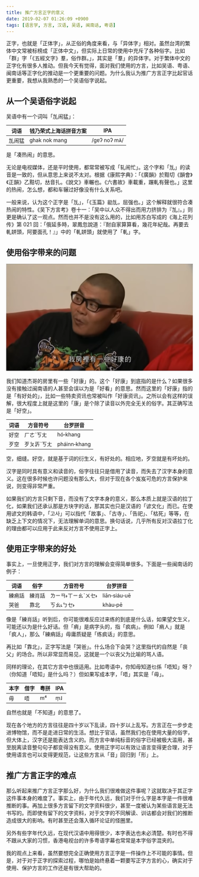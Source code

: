 ```yaml
---
title: 推广方言正字的意义
date: 2019-02-07 01:26:09 +0900
tags: [语言学, 方言, 汉语, 吴语, 闽南话, 粤语]
---
```


正字，也就是「正体字」，从正俗的角度来看，与「异体字」相对。虽然台湾的繁体中文常被标榜成「正体中文」，但实际上日常的使用中充斥了各种俗字。比如「群」字「《五經文字》羣，俗作群。」，其实是「羣」的异体字。对于繁体中文的正字化有很多人推动。但我今天有觉得，面对我们使用的方言，比如吴语、粤语、闽南话等正字化的推动是一个更重要的问题。为什么我认为推广方言正字比起官话更重要，我想从我熟悉的一个吴语俗字说起。

## 从一个吴语俗字说起

吴语中有一个词叫「劜闹猛」：

| 词语   | 钱乃荣式上海话拼音方案 | IPA          |
| ------ | ---------------------- | ------------ |
| 劜闹猛 | ghak nok mang          | /gɐʔ noʔ mᴀ̃/ |

是「凑热闹」的意思。

无论是电视媒体，还是平时使用，都常常被写成「轧闹忙」。这个字和「劜」的读音是一致的，但从意思上来说不太对。根据《康熙字典》：「《廣韻》於黠切《韻會》《正韻》乙黠切，𠀤音扎。《說文》車輾也。《六書故》車載重，蹍軋有聲也。」这里的热闹，怎么想，都和车辗过好像没有什么关系吧。

一般来说，认为这个正字是「劜」，「《玉篇》勜劜，屈强也。」这个解释就很符合凑热闹的特性。《吴下方言考》卷十一：「吴中以人众不得出而用力挤排为『劜』。」则更是确认了这一观点。然而也并不是没有这么用的，比如用苏白写成的《海上花列传》第 021 回：「俄延多時，翠鳳忽說道：『耐自家算算看，幾花年紀哉。再要去軋姘頭，阿要面孔！』」中的「軋姘頭」就使用了「軋」字。

## 使用俗字带来的问题

![hokhang](/assets/images/hokhang.png)

我们知道杰哥的房里有一些「好康」的。这个「好康」到底指的是什么？如果很多没有接触过闽南语的人甚至会误以为是「好看」的意思。然而这里的「好康」指的是「有好处的」，比如一些特卖资讯也常被叫作「好康资讯」。之所以会有这样的误解，很大程度上就是这里的「康」是个除了读音以外完全无关的俗字。其正确写法是「好空」。

| 词语 | 方音符号    | 台罗拼音     |
| ---- | ----------- | ------------ |
| 好空 | ㄏㄜˋㄎㄤ   | hó‑khang     |
| 歹空 | 歹ㄆㆮˋㄎㄤ | pháinn‑khang |

空，细缝。好空，就是基于词的衍生义，有好处的。相应地，歹空就是有坏处的。

汉字是同时具有意义和读音的，俗字往往只是借用了读音，而失去了汉字本身的意义。这在很多时候也许问题没有那么大，但对于现在各个岌岌可危的方言保护来说，则变得非常严重。

如果我们的方言只剩下音，而没有了文字本身的意义，那么本质上就是汉语的拉丁化，如果我们还承认那是方块字的话，那其实也只是汉语的「谚文化」而已。在使用谚文的韩语中，「고사」可以指代「故事」、「古寺」、「告祀」、「枯死」等等，在缺乏上下文的情况下，无法理解单词的意思。换句话说，几乎所有反对汉语拉丁化的理由都可以应用于此来反对方言不使用正字上。

## 使用正字带来的好处

事实上，一旦使用正字，我们对方言的理解会变得简单很多。下面是一些闽南话的例子：

| 词语   | 俗字   | 方音符号            | 台罗拼音     |
| ------ | ------ | ------------------- | ------------ |
| 練痟話 | 練肖話 | ㄌㄧㄢ˫ㄒㄧㄠˋㄨㆤ˫ | liān‑siáu‑uē |
| 哭爸   | 靠北   | ㄎㄠ˪ㄅㆤ˫          | khàu‑pē      |

像是「練肖話」听到后，你可能很难反应过来练的到底是什么话，如果望文生义，可能还以为是什么好话。但「痟」是病字头的，指「疯病」。例如「痟人」就是「疯人」，那么「練痟話」毋庸质疑是「练疯话」的意思。

再比如「靠北」，正字写法是「哭爸」。什么场合下会哭？这里指代的自然是「丧父」的场合。所以非常显而易见，这就是一个以丧父为比喻的骂人语。

同样的理论，在其它方言中也很适用。比如粤语中，你知毋知道乜係「唔知」呀？（你知道「唔知」是什么吗？）但如果写成本字，「唔」其实是「毋」。

| 本字 | 借字 | 粤拼 | IPA  |
| ---- | ---- | ---- | ---- |
| 毋   | 唔   | m⁴   | m̩˩   |

自然也就是「不知道」的意思了。

现在各个地方的方言往往是四十岁以下乱读，四十岁以上乱写。方言正在一步步走进博物馆，而不是走进日常的生活。想比于官话，虽然我们也在使用大量的俗字，但大体上，汉字还是能表达含义的。而方言中单纯标音的俗字已经被极大滥用，甚至脱离读音整句句子都变得没有意义。使用正字可以有效让语言变得更合理，对于使用语言也可以变得更规范，让这些方言从「音」回归到「形」上。

## 推广方言正字的难点

那么听起来推广方言正字那么好，为什么我们很难做这件事呢？这就取决于其正字这件事本身的难度了。事实上，由于年代久远，我们对于什么字是本字是一件很难推断的事。再加上很多方言留下的文字资料很少，甚至一度被认为某些语言是无法书写的。而即使有留下的文字资料，对于文字的不同解读、训诂都会对我们的推断造成很大的影响。有时甚至还会落入循环论证的怪圈里。

另外有些字年代久远，在现代汉语中用得很少，本字表达也未必清楚。有时也不得不跟从大家的习惯，香港电视台的许多粤语字幕也常常是本字俗字混夹的。

我的观点上来看，虽然要想完全正确使用方言正字是一件操作上不可能的事情。但是，对于对于正字的探索过程，哪怕是始终悬着一颗要写正字方言的心，确实对于使用、保护方言的工作还是有很大帮助的。
